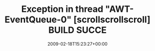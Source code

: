 ---
retweeted: false
source: <a href="http://twitter.com" rel="nofollow">Twitter Web Client</a>
entities:
  hashtags:
  - text: java
    indices:
    - '100'
    - '105'
  symbols: []
  user_mentions: []
  urls: []
display_text_range:
- '0'
- '105'
favorite_count: '0'
id_str: '1223109276'
truncated: false
retweet_count: '0'
id: '1223109276'
created_at: Wed Feb 18 15:23:27 +0000 2009
favorited: false
full_text: 'Exception in thread "AWT-EventQueue-0" [scrollscrollscroll] BUILD SUCCESSFUL
  (total time: 1 second) #java'
lang: en
tags:
- java
- pesos/twitter
date: '2009-02-18T15:23:27+00:00'
src: https://twitter.com/bascht/status/1223109276
original_url: https://twitter.com/bascht/status/1223109276
type: twitter_tweet
text: 'Exception in thread "AWT-EventQueue-0" [scrollscrollscroll] BUILD SUCCESSFUL
  (total time: 1 second) #java'
title: Exception in thread "AWT-EventQueue-0" [scrollscrollscroll] BUILD SUCCE

---